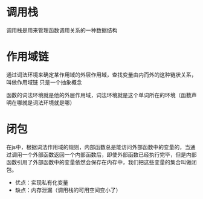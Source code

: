 # 调用栈
调用栈是用来管理函数调用关系的一种数据结构

# 作用域链
通过词法环境来确定某作用域的外层作用域，查找变量由内而外的这种链状关系，叫做作用域链
只是一个抽象概念

函数的词法环境就是他的外层作用域，词法环境就是这个单词所在的环境（函数声明在哪就是词法环境就是哪）

# 闭包
在js中，根据词法作用域的规则，内部函数总是能访问外部函数中的变量的，当通过调用一个外部函数返回一个内部函数后，即使外部函数已经执行完毕，但是内部函数引用了外部函数中的变量依然会保存在内存中，我们把这些变量的集合叫做闭包。

- 优点：实现私有化变量
- 缺点：内存泄漏（调用栈的可用空间变小了）